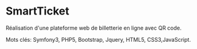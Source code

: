 # SmartTicket
Réalisation d'une plateforme web de billetterie en ligne avec QR code. 

Mots clés: Symfony3, PHP5, Bootstrap, Jquery, HTML5, CSS3,JavaScript.
